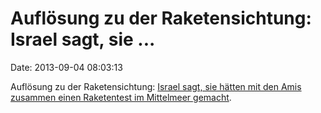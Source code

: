 Auflösung zu der Raketensichtung: Israel sagt, sie \...
=======================================================

Date: 2013-09-04 08:03:13

Auflösung zu der Raketensichtung: [Israel sagt, sie hätten mit den Amis
zusammen einen Raketentest im Mittelmeer
gemacht](https://twitter.com/ReutersIndia/status/374840750720024576).
